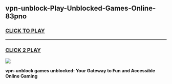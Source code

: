 
## vpn-unblock-Play-Unblocked-Games-Online-83pno
<h3>
<a href="https://premium76.site?title=vpn-unblock&ref=25A">CLICK TO PLAY</a></h3>
<hr>

<h3>
<a href="https://premium76.site?title=vpn-unblock&ref=25A">CLICK 2 PLAY</a>
  
</h3>

<a href="https://premium76.site?title=vpn-unblock&ref=25A"><img src="https://clearcache.store/games.png"></a>


**vpn-unblock games unblocked: Your Gateway to Fun and Accessible Online Gaming**

